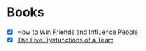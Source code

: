 # Books

- [x] [How to Win Friends and Influence People](https://www.amazon.com/How-Win-Friends-Influence-People/dp/B0006IU7JK/ref=sr_1_1?dchild=1&keywords=How+to+Win+Friends+and+Influence+People&qid=1627325065&sr=8-1)
- [x] [The Five Dysfunctions of a Team](https://www.amazon.com/Five-Dysfunctions-Team-Leadership-Fable/dp/0787960756/ref=sr_1_1_sspa?crid=KVATKS5X8WMG&dchild=1&keywords=the+five+distinctions+of+a+team&qid=1627325578&sprefix=the+five+dis%2Caps%2C204&sr=8-1-spons&psc=1&spLa=ZW5jcnlwdGVkUXVhbGlmaWVyPUExQzNXSUxEN0VEWFNEJmVuY3J5cHRlZElkPUEwNjU5MTgwM0c3ODEwTTJLRVg4WSZlbmNyeXB0ZWRBZElkPUEwNjIzNjg4MllHVTZJTktCQTZSUyZ3aWRnZXROYW1lPXNwX2F0ZiZhY3Rpb249Y2xpY2tSZWRpcmVjdCZkb05vdExvZ0NsaWNrPXRydWU=)